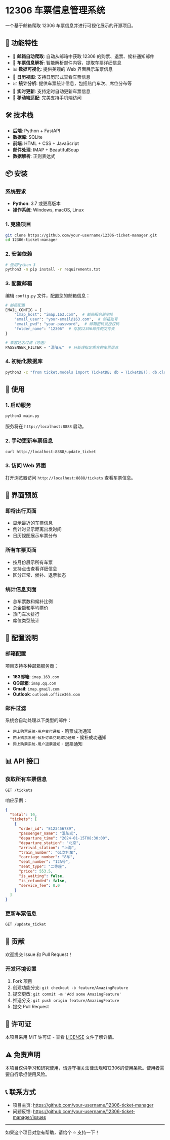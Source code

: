 # 12306 车票信息管理系统

一个基于邮箱爬取 12306 车票信息并进行可视化展示的开源项目。

## 🚀 功能特性

- 📧 **邮箱自动爬取**: 自动从邮箱中获取 12306 的购票、退票、候补通知邮件
- 🎫 **车票信息解析**: 智能解析邮件内容，提取车票详细信息
- 📊 **数据可视化**: 提供美观的 Web 界面展示车票信息
- 📅 **日历视图**: 支持日历形式查看车票信息
- 📈 **统计分析**: 提供车票统计信息，包括热门车次、席位分布等
- 🔄 **实时更新**: 支持定时自动更新车票信息
- 📱 **移动端适配**: 完美支持手机端访问

## 🛠️ 技术栈

- **后端**: Python + FastAPI
- **数据库**: SQLite
- **前端**: HTML + CSS + JavaScript
- **邮件处理**: IMAP + BeautifulSoup
- **数据解析**: 正则表达式

## 📦 安装

### 系统要求

- **Python**: 3.7 或更高版本
- **操作系统**: Windows, macOS, Linux

### 1. 克隆项目

```bash
git clone https://github.com/your-username/12306-ticket-manager.git
cd 12306-ticket-manager
```

### 2. 安装依赖

```bash
# 使用Python 3
python3 -m pip install -r requirements.txt
```

### 3. 配置邮箱

编辑 `config.py` 文件，配置您的邮箱信息：

```python
# 邮箱配置
EMAIL_CONFIG = {
    "imap_host": "imap.163.com",  # 邮箱服务器地址
    "email_user": "your-email@163.com",  # 邮箱账号
    "email_pwd": "your-password",  # 邮箱密码或授权码
    "folder_name": "12306"  # 存放12306邮件的文件夹
}

# 乘客姓名过滤（可选）
PASSENGER_FILTER = "温阳光"  # 只处理指定乘客的车票信息
```

### 4. 初始化数据库

```bash
python3 -c "from ticket.models import TicketDB; db = TicketDB(); db.close()"
```

## 🚀 使用

### 1. 启动服务

```bash
python3 main.py
```

服务将在 `http://localhost:8888` 启动。

### 2. 手动更新车票信息

```bash
curl http://localhost:8888/update_ticket
```

### 3. 访问 Web 界面

打开浏览器访问 `http://localhost:8888/tickets` 查看车票信息。

## 📱 界面预览

### 即将出行页面
- 显示最近的车票信息
- 倒计时显示距离出发时间
- 日历视图展示车票分布

### 所有车票页面
- 按月份展示所有车票
- 支持点击查看详细信息
- 区分正常、候补、退票状态

### 统计信息页面
- 总车票数和候补比例
- 总金额和平均票价
- 热门车次排行
- 席位类型统计

## 🔧 配置说明

### 邮箱配置

项目支持多种邮箱服务商：

- **163邮箱**: `imap.163.com`
- **QQ邮箱**: `imap.qq.com`
- **Gmail**: `imap.gmail.com`
- **Outlook**: `outlook.office365.com`

### 邮件过滤

系统会自动处理以下类型的邮件：
- `网上购票系统-用户支付通知` - 购票成功通知
- `网上购票系统-候补订单兑现成功通知` - 候补成功通知
- `网上购票系统-用户退票通知` - 退票通知

## 📊 API 接口

### 获取所有车票信息

```http
GET /tickets
```

响应示例：
```json
{
  "total": 10,
  "tickets": [
    {
      "order_id": "E123456789",
      "passenger_name": "温阳光",
      "departure_time": "2024-01-15T08:30:00",
      "departure_station": "北京",
      "arrival_station": "上海",
      "train_number": "G1次列车",
      "carriage_number": "8车",
      "seat_number": "12A号",
      "seat_type": "二等座",
      "price": 553.5,
      "is_waiting": false,
      "is_refunded": false,
      "service_fee": 0.0
    }
  ]
}
```

### 更新车票信息

```http
GET /update_ticket
```

## 🤝 贡献

欢迎提交 Issue 和 Pull Request！

### 开发环境设置

1. Fork 项目
2. 创建功能分支: `git checkout -b feature/AmazingFeature`
3. 提交更改: `git commit -m 'Add some AmazingFeature'`
4. 推送分支: `git push origin feature/AmazingFeature`
5. 提交 Pull Request

## 📄 许可证

本项目采用 MIT 许可证 - 查看 [LICENSE](LICENSE) 文件了解详情。

## ⚠️ 免责声明

本项目仅供学习和研究使用，请遵守相关法律法规和12306的使用条款。使用者需要自行承担使用风险。

## 📞 联系方式

- 项目主页: https://github.com/your-username/12306-ticket-manager
- 问题反馈: https://github.com/your-username/12306-ticket-manager/issues

---

如果这个项目对您有帮助，请给个 ⭐️ 支持一下！ 